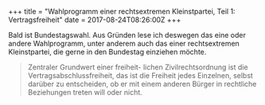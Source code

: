 +++
title = "Wahlprogramm einer rechtsextremen Kleinstpartei, Teil 1: Vertragsfreiheit"
date = 2017-08-24T08:26:00Z
+++

Bald ist Bundestagswahl. Aus Gründen lese ich deswegen das eine oder andere Wahlprogramm, unter anderem auch das einer rechtsextremen Kleinstpartei, die gerne in den Bundestag einziehen möchte.

> Zentraler Grundwert einer freiheit- lichen Zivilrechtsordnung ist die Vertragsabschlussfreiheit, das ist die Freiheit jedes Einzelnen, selbst darüber zu entscheiden, ob er mit einem anderen Bürger in rechtliche Beziehungen treten will oder nicht.
